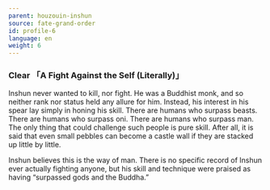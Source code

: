 ```yaml
---
parent: houzouin-inshun
source: fate-grand-order
id: profile-6
language: en
weight: 6
---
```


### Clear 「A Fight Against the Self (Literally)」

Inshun never wanted to kill, nor fight. He was a Buddhist monk, and so neither rank nor status held any allure for him. Instead, his interest in his spear lay simply in honing his skill.
There are humans who surpass beasts.
There are humans who surpass oni.
There are humans who surpass man.
The only thing that could challenge such people is pure skill. After all, it is said that even small pebbles can become a castle wall if they are stacked up little by little.

Inshun believes this is the way of man. There is no specific record of Inshun ever actually fighting anyone, but his skill and technique were praised as having “surpassed gods and the Buddha.”
